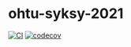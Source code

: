 # ohtu-syksy-2021  
[![CI](https://github.com/rundtjan/ohtu-2021-viikko1/actions/workflows/main.yml/badge.svg)](https://github.com/rundtjan/ohtu-2021-viikko1/actions/workflows/main.yml)
[![codecov](https://codecov.io/gh/rundtjan/ohtu-2021-viikko1/branch/main/graph/badge.svg?token=9DBTBQOLNR)](https://codecov.io/gh/rundtjan/ohtu-2021-viikko1)
